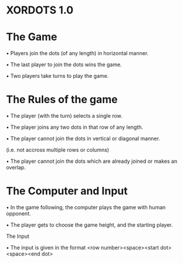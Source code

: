 # XORDOTS 1.0

# The Game

 • Players join the dots (of any length) in horizontal manner.

 • The last player to join the dots wins the game.

 • Two players take turns to play the game.

# The Rules of the game

 • The player (with the turn) selects a single row.

 • The player joins any two dots in that row of any length.

 • The player cannot join the dots in vertical or diagonal manner.

 (i.e. not accross multiple rows or columns)

 • The player cannot join the dots which are already joined or makes an overlap.

# The Computer and Input

 • In the game following, the computer plays the game with human opponent.

 • The player gets to choose the game height, and the starting player.

 The Input

 • The input is given in the format \<row number\>\<space\>\<start dot\>\<space\>\<end dot\>

